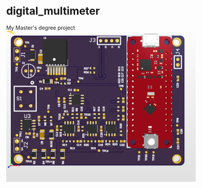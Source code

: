 # digital_multimeter
My Master's degree project
![alt text](https://github.com/lilcommieblyat/digital_multimeter/blob/master/Capture111.PNG)
